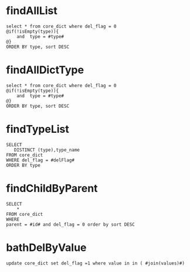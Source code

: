 findAllList
===
	select * from core_dict where del_flag = 0
	@if(!isEmpty(type)){
	    and  type = #type#
	@}
	ORDER BY type, sort DESC
	
findAllDictType
===
	select * from core_dict where del_flag = 0
	@if(!isEmpty(type)){
	    and  type = #type#
	@}
	ORDER BY type, sort DESC	

findTypeList
===
    SELECT
       DISTINCT (type),type_name
    FROM core_dict
    WHERE del_flag = #delFlag#
    ORDER BY type



findChildByParent
===
    SELECT
        *
    FROM core_dict
    WHERE
    parent = #id# and del_flag = 0 order by sort DESC

bathDelByValue
===
    update core_dict set del_flag =1 where value in in ( #join(values)#)
   